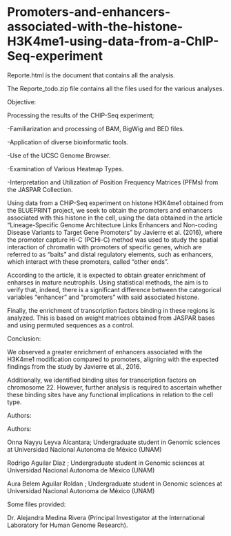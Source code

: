 # Promoters-and-enhancers-associated-with-the-histone-H3K4me1-using-data-from-a-ChIP-Seq-experiment

Reporte.html is the document that contains all the analysis.

The Reporte_todo.zip file contains all the files used for the various analyses.

Objective: 

Processing the results of the CHIP-Seq experiment; 
  
  -Familiarization and processing of BAM, BigWig and BED files.
  
  -Application of diverse bioinformatic tools.

  -Use of the UCSC Genome Browser.

  -Examination of Various Heatmap Types.

  -Interpretation and Utilization of Position Frequency Matrices (PFMs) from the JASPAR Collection.


Using data from a CHiP-Seq experiment on histone H3K4me1 obtained from the BLUEPRINT project, we seek to obtain the promoters and enhancers associated with this histone in the cell, using the data obtained in the article “Lineage-Specific Genome Architecture Links Enhancers and Non-coding Disease Variants to Target Gene Promoters” by Javierre et al. (2016), where the promoter capture Hi-C (PCHi-C) method was used to study the spatial interaction of chromatin with promoters of specific genes, which are referred to as “baits” and distal regulatory elements, such as enhancers, which interact with these promoters, called “other ends”.

According to the article, it is expected to obtain greater enrichment of enharses in mature neutrophils. Using statistical methods, the aim is to verify that, indeed, there is a significant difference between the categorical variables “enhancer” and “promoters” with said associated histone.

Finally, the enrichment of transcription factors binding in these regions is analyzed. This is based on weight matrices obtained from JASPAR bases and using permuted sequences as a control.


Conclusion: 

We observed a greater enrichment of enhancers associated with the H3K4me1 modification compared to promoters, aligning with the expected findings from the study by Javierre et al., 2016.

Additionally, we identified binding sites for transcription factors on chromosome 22. However, further analysis is required to ascertain whether these binding sites have any functional implications in relation to the cell type.



Authors: 

Authors:

  Onna Nayyu Leyva Alcantara; Undergraduate student in Genomic sciences at Universidad Nacional Autonoma de México (UNAM)

  Rodrigo Aguilar Diaz ; Undergraduate student in Genomic sciences at Universidad Nacional Autonoma de México (UNAM)

  Aura Belem Aguilar Roldan ; Undergraduate student in Genomic sciences at Universidad Nacional Autonoma de México (UNAM)

Some files provided:

  Dr. Alejandra Medina Rivera (Principal Investigator at the International Laboratory for Human Genome Research).
